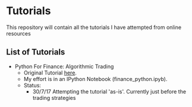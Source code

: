 # Tutorials
This repository will contain all the tutorials I have attempted from online resources

## List of Tutorials
* Python For Finance: Algorithmic Trading
  * Original Tutorial [here](https://www.datacamp.com/community/tutorials/finance-python-trading).
  * My effort is in an IPython Notebook (finance_python.ipyb).
  * Status:
    * 30/7/17 Attempting the tutorial 'as-is'. Currently just before the trading strategies

